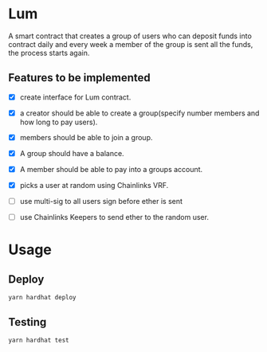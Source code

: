 # Lum

 A smart contract that creates a group of users who can deposit funds into contract
 daily and every week a member of the group is sent all the funds, the process starts again.


## Features to be implemented
- [X] create interface for Lum contract.
- [X] a creator should be able to create a group(specify number members and how long to pay users).
- [X] members should be able to join a group.
- [X] A group should have a balance.
- [X] A member should be able to pay into a groups account.
- [X] picks a user at random using Chainlinks VRF.
- [ ] use multi-sig to all users sign before ether is sent
- [ ] use Chainlinks Keepers to send ether to the random user.


# Usage 

## Deploy
```
yarn hardhat deploy
```

## Testing 
```
yarn hardhat test
```


